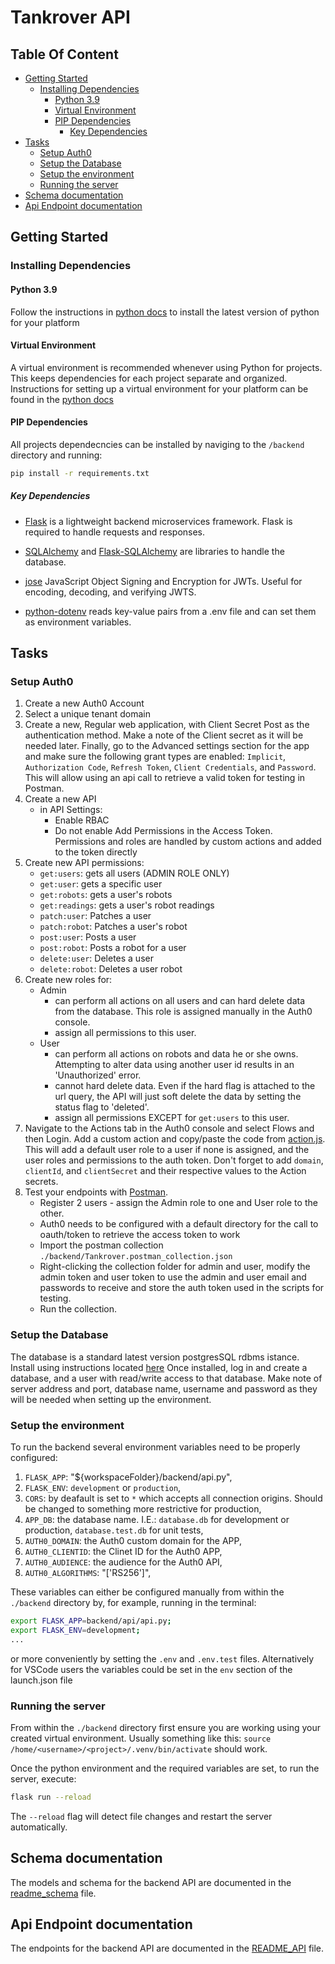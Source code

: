 # Tankrover API <!-- omit from toc -->

## Table Of Content <!-- omit from toc -->

- [Getting Started](#getting-started)
  - [Installing Dependencies](#installing-dependencies)
    - [Python 3.9](#python-39)
    - [Virtual Environment](#virtual-environment)
    - [PIP Dependencies](#pip-dependencies)
      - [Key Dependencies](#key-dependencies)
- [Tasks](#tasks)
  - [Setup Auth0](#setup-auth0)
  - [Setup the Database](#setup-the-database)
  - [Setup the environment](#setup-the-environment)
  - [Running the server](#running-the-server)
- [Schema documentation](#schema-documentation)
- [Api Endpoint documentation](#api-endpoint-documentation)

## Getting Started

### Installing Dependencies

#### Python 3.9

Follow the instructions in [python docs](https://docs.python.org/3/using/unix.html#getting-and-installing-the-latest-version-of-python) to install the latest version of python for your platform

#### Virtual Environment

A virtual environment is recommended whenever using Python for projects. This keeps dependencies for each project separate and organized. Instructions for setting up a virtual environment for your platform can be found in the [python docs](https://packaging.python.org/guides/installing-using-pip-and-virtual-environments/)

#### PIP Dependencies

All projects dependecncies can be installed by naviging to the `/backend` directory and running:

```bash
pip install -r requirements.txt
```

##### Key Dependencies

- [Flask](http://flask.pocoo.org/) is a lightweight backend microservices framework. Flask is required to handle requests and responses.

- [SQLAlchemy](https://www.sqlalchemy.org/) and [Flask-SQLAlchemy](https://flask-sqlalchemy.palletsprojects.com/en/2.x/) are libraries to handle the database.

- [jose](https://python-jose.readthedocs.io/en/latest/) JavaScript Object Signing and Encryption for JWTs. Useful for encoding, decoding, and verifying JWTS.

- [python-dotenv](https://pypi.org/project/python-dotenv/) reads key-value pairs from a .env file and can set them as environment variables.

## Tasks

### Setup Auth0

1. Create a new Auth0 Account
2. Select a unique tenant domain
3. Create a new, Regular web application, with Client Secret Post as the authentication method. Make a note of the Client secret as it will be needed later. Finally, go to the Advanced settings section for the app and make sure the following grant types are enabled: `Implicit`, `Authorization Code`, `Refresh Token`, `Client Credentials`, and `Password`. This will allow using an api call to retrieve a valid token for testing in Postman.
4. Create a new API
   - in API Settings:
     - Enable RBAC
     - Do not enable Add Permissions in the Access Token. Permissions and roles are handled by custom actions and added to the token directly
5. Create new API permissions:
   - `get:users`: gets all users (ADMIN ROLE ONLY)
   - `get:user`: gets a specific user
   - `get:robots`: gets a user's robots
   - `get:readings`: gets a user's robot readings
   - `patch:user`: Patches a user
   - `patch:robot`: Patches a user's robot
   - `post:user`: Posts a user
   - `post:robot`: Posts a robot for a user
   - `delete:user`: Deletes a user
   - `delete:robot`: Deletes a user robot
6. Create new roles for:
   - Admin
     - can perform all actions on all users and can hard delete data from the database. This role is assigned manually in the Auth0 console.
     - assign all permissions to this user.
   - User
     - can perform all actions on robots and data he or she owns. Attempting to alter data using another user id results in an 'Unauthorized' error.
     - cannot hard delete data. Even if the hard flag is attached to the url query, the API will just soft delete the data by setting the status flag to 'deleted'.
     - assign all permissions EXCEPT for `get:users` to this user.
7. Navigate to the Actions tab in the Auth0 console and select Flows and then Login. Add a custom action and copy/paste the code from [action.js](../Auth0/actions.js). This will add a default user role to a user if none is assigned, and the user roles and permissions to the auth token. Don't forget to add `domain`, `clientId`, and `clientSecret` and their respective values to the Action secrets.
8. Test your endpoints with [Postman](https://getpostman.com).
   - Register 2 users - assign the Admin role to one and User role to the other.
   - Auth0 needs to be configured with a default directory for the call to oauth/token to retrieve the access token to work
   - Import the postman collection `./backend/Tankrover.postman_collection.json`
   - Right-clicking the collection folder for admin and user, modify the admin token and user token to use the admin and user email and passwords to receive and store the auth token used in the scripts for testing.
   - Run the collection.
  
### Setup the Database

The database is a standard latest version postgresSQL rdbms istance.  
Install using instructions located [here](https://www.postgresql.org/download/)
Once installed, log in and create a database, and a user with read/write access to that database.
Make note of server address and port, database name, username and password as they will be needed when setting up the environment.

### Setup the environment

To run the backend several environment variables need to be properly configured:

1. `FLASK_APP`: "${workspaceFolder}/backend/api.py",
2. `FLASK_ENV`: `development` or `production`,
3. `CORS`: by deafault is set to `*` which accepts all connection origins. Should be changed to something more restrictive for production,
4. `APP_DB`: the database name. I.E.: `database.db` for development or production, `database.test.db` for unit tests,
5. `AUTH0_DOMAIN`: the Auth0 custom domain for the APP,
6. `AUTH0_CLIENTID`: the Clinet ID for the Auth0 APP,
7. `AUTH0_AUDIENCE`: the audience for the Auth0 API,
8. `AUTH0_ALGORITHMS`: "['RS256']",

These variables can either be configured manually from within the `./backend` directory by, for example, running in the terminal:

```bash
export FLASK_APP=backend/api/api.py;
export FLASK_ENV=development;
...
```

or more conveniently by setting the `.env` and `.env.test` files. Alternatively for VSCode users the variables could be set in the `env` section of the launch.json file

### Running the server

From within the `./backend` directory first ensure you are working using your created virtual environment. Usually something like this:
`source /home/<username>/<project>/.venv/bin/activate` should work.

Once the python environment and the required variables are set, to run the server, execute:

```bash
flask run --reload
```

The `--reload` flag will detect file changes and restart the server automatically.

## Schema documentation

The models and schema for the backend API are documented in the [readme_schema](./readme_schema.md) file.

## Api Endpoint documentation

The endpoints for the backend API are documented in the [README_API](./readme_api.md) file.

